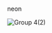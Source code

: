 neon 

![Group 4(2)](https://user-images.githubusercontent.com/58886782/116275258-bd18b700-a783-11eb-88e2-6a29eed2c4b9.jpg)
